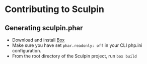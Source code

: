 # Contributing to Sculpin

## Generating sculpin.phar

* Download and install [Box](http://box-project.org/)
* Make sure you have set `phar.readonly: off` in your CLI php.ini configuration.
* From the root directory of the Sculpin project, run `box build`
